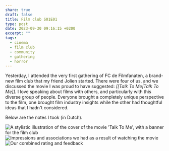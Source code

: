 ```yaml
---
share: true
draft: false
title: Film club S01E01
type: post
date: 2023-09-30 09:16:15 +0200
excerpt: ""
tags:
  - cinema
  - film club
  - community
  - gathering
  - horror
---
```

 
Yesterday, I attended the very first gathering of FC de Filmfanaten, a brand-new film club that my friend Jolien started. There were four of us, and we discussed the movie I was proud to have suggested: _[[Talk To Me|Talk To Me]]_. I love speaking about films with others, and particularly with this diverse group of people. Everyone brought a completely unique perspective to the film, one brought film industry insights while the other had thoughtful ideas that I hadn't considered. 

Below are the notes I took (in Dutch).

<img src="https://res.cloudinary.com/dbi2zounq/image/upload/v1696058374/FC_de_Filmfanaten_aflevering_1_-_1_eofyos.jpg" alt="A stylistic illustration of the cover of the movie 'Talk To Me', with a banner for the film club" class="border border-gray-200 dark:border-gray-700">
<img src="https://res.cloudinary.com/dbi2zounq/image/upload/v1696058379/FC_de_Filmfanaten_aflevering_1_-_2_lagm9a.jpg" alt="Impressions and associations we had as a result of watching the movie" class="border border-gray-200 dark:border-gray-700">
<img src="https://res.cloudinary.com/dbi2zounq/image/upload/v1696058374/FC_de_Filmfanaten_aflevering_1_-_3_n6yio4.jpg" alt="Our combined rating and feedback" class="border border-gray-200 dark:border-gray-700">